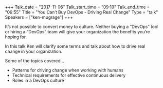 +++
Talk_date = "2017-11-06"
Talk_start_time = "09:10"
Talk_end_time = "09:55"
Title = "You Can’t Buy DevOps - Driving Real Change"
Type = "talk"
Speakers = ["ken-mugrage"]
+++

It’s not possible to convert money to culture. Neither buying a “DevOps” tool or hiring a “DevOps” team will give your organization the benefits you’re hoping for.

In this talk Ken will clarify some terms and talk about how to drive real change in your organization.

Some of the topics covered…

* Patterns for driving change when working with humans
* Technical requirements for effective continuous delivery
* Roles in a DevOps culture
